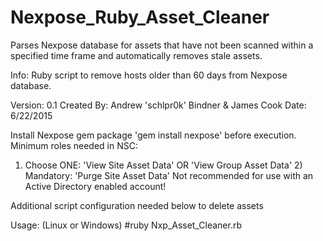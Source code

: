 # Nexpose_Ruby_Asset_Cleaner
Parses Nexpose database for assets that have not been scanned within a specified time frame and automatically removes stale assets.

Info: Ruby script to remove hosts older than 60 days from Nexpose database.

Version: 0.1
Created By: Andrew 'schlpr0k' Bindner & James Cook
Date: 6/22/2015

Install Nexpose gem package 'gem install nexpose' before execution.
Minimum roles needed in NSC: 
  1) Choose ONE: 'View Site Asset Data' OR 'View Group Asset Data' 
	2) Mandatory:  'Purge Site Asset Data'
Not recommended for use with an Active Directory enabled account!

Additional script configuration needed below to delete assets

Usage: (Linux or Windows) #ruby Nxp_Asset_Cleaner.rb
